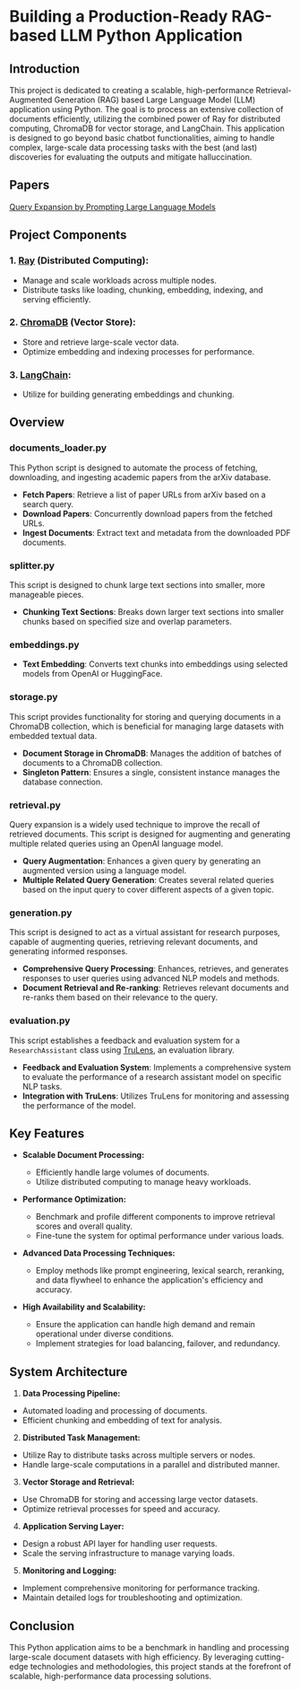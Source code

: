 
# Building a Production-Ready RAG-based LLM Python Application

## Introduction

This project is dedicated to creating a scalable, high-performance Retrieval-Augmented Generation (RAG) based Large Language Model (LLM) application using Python. The goal is to process an extensive collection of documents efficiently, utilizing the combined power of Ray for distributed computing, ChromaDB for vector storage, and LangChain. This application is designed to go beyond basic chatbot functionalities, aiming to handle complex, large-scale data processing tasks with the best (and last) discoveries for evaluating the outputs and mitigate halluccination.
## Papers
[Query Expansion by Prompting Large Language Models](https://arxiv.org/abs/2305.03653)

## Project Components

### 1. **[Ray](https://github.com/ray-project/ray) (Distributed Computing):**
 - Manage and scale workloads across multiple nodes.
 - Distribute tasks like loading, chunking, embedding, indexing, and serving efficiently.

### 2. **[ChromaDB](https://github.com/chroma-core/chroma) (Vector Store):**
 - Store and retrieve large-scale vector data.
 - Optimize embedding and indexing processes for performance.

### 3. **[LangChain](https://github.com/langchain-ai/langchain):**
 - Utilize for building generating embeddings and chunking.

## Overview
### documents_loader.py
This Python script is designed to automate the process of fetching, downloading, and ingesting academic papers from the arXiv database.
-   **Fetch Papers**: Retrieve a list of paper URLs from arXiv based on a search query.
-   **Download Papers**: Concurrently download papers from the fetched URLs.
-   **Ingest Documents**: Extract text and metadata from the downloaded PDF documents.
### splitter.py
This script is designed to chunk large text sections into smaller, more manageable pieces.
-   **Chunking Text Sections**: Breaks down larger text sections into smaller chunks based on specified size and overlap parameters.
### embeddings.py
-   **Text Embedding**: Converts text chunks into embeddings using selected models from OpenAI or HuggingFace.

### storage.py
This script provides functionality for storing and querying documents in a ChromaDB collection, which is beneficial for managing large datasets with embedded textual data.
-   **Document Storage in ChromaDB**: Manages the addition of batches of documents to a ChromaDB collection.
-   **Singleton Pattern**: Ensures a single, consistent instance manages the database connection.

### retrieval.py
Query expansion is a widely used technique to improve the recall of retrieved documents. This script is designed for augmenting and generating multiple related queries using an OpenAI language model.

-   **Query Augmentation**: Enhances a given query by generating an augmented version using a language model.
-   **Multiple Related Query Generation**: Creates several related queries based on the input query to cover different aspects of a given topic.

### generation.py
This script is designed to act as a virtual assistant for research purposes, capable of augmenting queries, retrieving relevant documents, and generating informed responses.
-   **Comprehensive Query Processing**: Enhances, retrieves, and generates responses to user queries using advanced NLP models and methods.
-   **Document Retrieval and Re-ranking**: Retrieves relevant documents and re-ranks them based on their relevance to the query.

### evaluation.py

This script establishes a feedback and evaluation system for a `ResearchAssistant` class using [TruLens](https://github.com/truera/trulens/), an evaluation library.
-   **Feedback and Evaluation System**: Implements a comprehensive system to evaluate the performance of a research assistant model on specific NLP tasks.
-   **Integration with TruLens**: Utilizes TruLens for monitoring and assessing the performance of the model.
## Key Features

- **Scalable Document Processing:**
  - Efficiently handle large volumes of documents.
  - Utilize distributed computing to manage heavy workloads.

- **Performance Optimization:**
  - Benchmark and profile different components to improve retrieval scores and overall quality.
  - Fine-tune the system for optimal performance under various loads.

- **Advanced Data Processing Techniques:**
  - Employ methods like prompt engineering, lexical search, reranking, and data flywheel to enhance the application's efficiency and accuracy.

- **High Availability and Scalability:**
  - Ensure the application can handle high demand and remain operational under diverse conditions.
  - Implement strategies for load balancing, failover, and redundancy.

## System Architecture

1. **Data Processing Pipeline:**
  - Automated loading and processing of documents.
   - Efficient chunking and embedding of text for analysis.

2. **Distributed Task Management:**
  - Utilize Ray to distribute tasks across multiple servers or nodes.
   - Handle large-scale computations in a parallel and distributed manner.

3. **Vector Storage and Retrieval:**
  - Use ChromaDB for storing and accessing large vector datasets.
   - Optimize retrieval processes for speed and accuracy.

4. **Application Serving Layer:**
  - Design a robust API layer for handling user requests.
   - Scale the serving infrastructure to manage varying loads.

5. **Monitoring and Logging:**
  - Implement comprehensive monitoring for performance tracking.
   - Maintain detailed logs for troubleshooting and optimization.

## Conclusion

This Python application aims to be a benchmark in handling and processing large-scale document datasets with high efficiency. By leveraging cutting-edge technologies and methodologies, this project stands at the forefront of scalable, high-performance data processing solutions.
